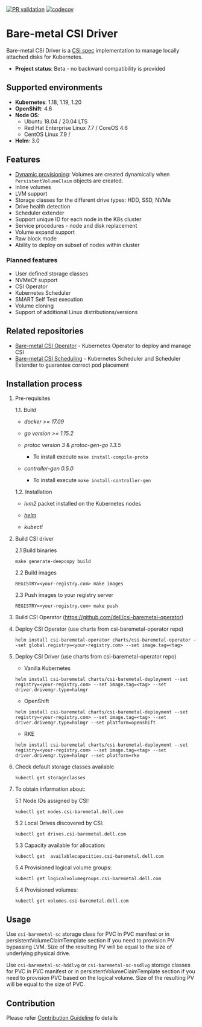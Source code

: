 [![PR validation](https://github.com/dell/csi-baremetal/actions/workflows/pr.yml/badge.svg)](https://github.com/dell/csi-baremetal/actions/workflows/pr.yml)
[![codecov](https://codecov.io/gh/dell/csi-baremetal/branch/master/graph/badge.svg)](https://codecov.io/gh/dell/csi-baremetal)

Bare-metal CSI Driver
=====================

Bare-metal CSI Driver is a [CSI spec](https://github.com/container-storage-interface/spec) implementation to manage locally attached disks for Kubernetes.

- **Project status**: Beta - no backward compatibility is provided   

Supported environments
----------------------
- **Kubernetes**: 1.18, 1.19, 1.20
- **OpenShift**: 4.6
- **Node OS**:
  - Ubuntu 18.04 / 20.04 LTS
  - Red Hat Enterprise Linux 7.7 / CoreOS 4.6   
  - CentOS Linux 7.9 / 
- **Helm**: 3.0
  
Features
--------

- [Dynamic provisioning](https://kubernetes-csi.github.io/docs/external-provisioner.html): Volumes are created dynamically when `PersistentVolumeClaim` objects are created.
- Inline volumes
- LVM support
- Storage classes for the different drive types: HDD, SSD, NVMe
- Drive health detection
- Scheduler extender
- Support unique ID for each node in the K8s cluster
- Service procedures - node and disk replacement
- Volume expand support
- Raw block mode
- Ability to deploy on subset of nodes within cluster

### Planned features
- User defined storage classes
- NVMeOf support
- CSI Operator
- Kubernetes Scheduler
- SMART Self Test execution
- Volume cloning
- Support of additional Linux distributions/versions

Related repositories
--------
- [Bare-metal CSI Operator](https://github.com/dell/csi-baremetal-operator) - Kubernetes Operator to deploy and manage CSI
- [Bare-metal CSI Scheduling](https://github.com/dell/csi-baremetal-scheduling) - Kubernetes Scheduler and Scheduler Extender to guarantee correct pod placement

Installation process
---------------------

1. Pre-requisites
    
    1.1. Build
 
    - *docker >= 17.09*
    
    - *go version >= 1.15.2*

    - *protoc version 3* & *protoc-gen-go 1.3.5*

        - To install execute `make install-compile-proto`

    - *controller-gen 0.5.0*

        - To install execute `make install-controller-gen`
        
    1.2. Installation 
    
    -  *lvm2* packet installed on the Kubernetes nodes
    
    - [*helm*](https://helm.sh/docs/intro/install/)
    
    - *kubectl*    

2. Build CSI driver
    
    2.1 Build binaries
    
    ```make generate-deepcopy build```
    
    2.2 Build images
        
    ```REGISTRY=<your-registry.com> make images```
    
    2.3 Push images to your registry server
        
    ```REGISTRY=<your-registry.com> make push```

3. Build CSI Operator (https://github.com/dell/csi-baremetal-operator)

4. Deploy CSI Operator (use charts from csi-baremetal-operator repo)

    ```helm install csi-baremetal-operator charts/csi-baremetal-operator --set global.registry=<your-registry.com> --set image.tag=<tag>```

4. Deploy CSI Driver (use charts from csi-baremetal-operator repo)

    - Vanilla Kubernetes
        
    ```helm install csi-baremetal charts/csi-baremetal-deployment --set registry=<your-registry.com> --set image.tag=<tag> --set driver.drivemgr.type=halmgr```

    - OpenShift

    ```helm install csi-baremetal charts/csi-baremetal-deployment --set registry=<your-registry.com> --set image.tag=<tag> --set driver.drivemgr.type=halmgr --set platform=openshift```

    - RKE

   ```helm install csi-baremetal charts/csi-baremetal-deployment --set registry=<your-registry.com> --set image.tag=<tag> --set driver.drivemgr.type=halmgr --set platform=rke```
    
4. Check default storage classes available

    ```kubectl get storageclasses```

5. To obtain information about:

    5.1 Node IDs assigned by CSI:

    ```kubectl get nodes.csi-baremetal.dell.com```

    5.2 Local Drives discovered by CSI:

    ```kubectl get drives.csi-baremetal.dell.com```

    5.3 Capacity available for allocation:

    ```kubectl get  availablecapacities.csi-baremetal.dell.com```

    5.4 Provisioned logical volume groups:

    ```kubectl get logicalvolumegroups.csi-baremetal.dell.com```

    5.4 Provisioned volumes:

    ```kubectl get volumes.csi-baremetal.dell.com```


Usage
------
 
Use `csi-baremetal-sc` storage class for PVC in PVC manifest or in persistentVolumeClaimTemplate section if you need to 
provision PV bypassing LVM. Size of the resulting PV will be equal to the size of underlying physical drive.

Use `csi-baremetal-sc-hddlvg` or `csi-baremetal-sc-ssdlvg` storage classes for PVC in PVC manifest or in 
persistentVolumeClaimTemplate section if you need to provision PVC based on the logical volume. Size of the resulting PV
will be equal to the size of PVC.

Contribution
------
Please refer [Contribution Guideline](https://github.com/dell/csi-baremetal/blob/master/docs/CONTRIBUTING.md) fo details
